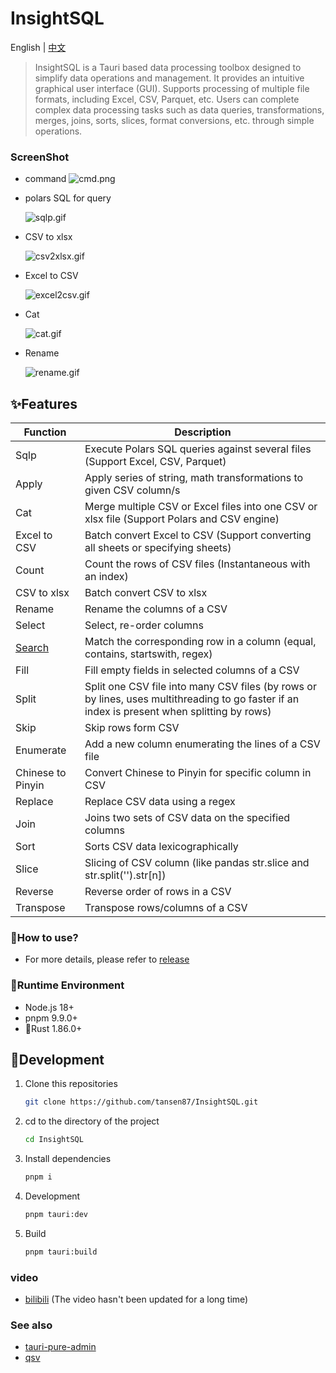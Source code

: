 <h1>InsightSQL</h1>

English | [中文](./README_CN.md)

> InsightSQL is a Tauri based data processing toolbox designed to simplify data operations and management. It provides an intuitive graphical user interface (GUI). Supports processing of multiple file formats, including Excel, CSV, Parquet, etc. Users can complete complex data processing tasks such as data queries, transformations, merges, joins, sorts, slices, format conversions, etc. through simple operations.

### ScreenShot

* command
 ![cmd.png](/demo/cmd.png)

* polars SQL for query

  ![sqlp.gif](/demo/sqlp.gif)

* CSV to xlsx

  ![csv2xlsx.gif](/demo/csv2xlsx.gif)

* Excel to CSV

  ![excel2csv.gif](/demo/excel2csv.gif)

* Cat

  ![cat.gif](/demo/cat.gif)

* Rename

  ![rename.gif](/demo/rename.gif)

## ✨Features

| Function | Description |
| ------- | ----------- |
| Sqlp | Execute Polars SQL queries against several files (Support Excel, CSV, Parquet) |
| Apply | Apply series of string, math transformations to given CSV column/s |
| Cat | Merge multiple CSV or Excel files into one CSV or xlsx file (Support Polars and CSV engine) |
| Excel  to CSV | Batch convert Excel to CSV (Support converting all sheets or specifying sheets) |
| Count | Count the rows of CSV files (Instantaneous with an index) |
| CSV to xlsx | Batch convert CSV to xlsx |
| Rename | Rename the columns of a CSV |
| Select | Select, re-order columns |
| [Search](./docs/searc) | Match the corresponding row in a column (equal, contains, startswith, regex) |
| Fill | Fill empty fields in selected columns of a CSV |
| Split | Split one CSV file into many CSV files (by rows or by lines, uses multithreading to go faster if an index is present when splitting by rows) |
| Skip | Skip rows form CSV |
| Enumerate | Add a new column enumerating the lines of a CSV file |
| Chinese to Pinyin | Convert Chinese to Pinyin for specific column in CSV |
| Replace | Replace CSV data using a regex |
| Join | Joins two sets of CSV data on the specified columns |
| Sort | Sorts CSV data lexicographically |
| Slice | Slicing of CSV column (like pandas str.slice and str.split('').str[n]) |
| Reverse | Reverse order of rows in a CSV |
| Transpose | Transpose rows/columns of a CSV |


### 🍖How to use?

* For more details, please refer to [release](https://github.com/tansen87/sqlp/releases/)


### 🏃‍Runtime Environment

* Node.js 18+
* pnpm 9.9.0+
* 🦀Rust 1.86.0+

## 🚀Development

1. Clone this repositories

   ```bash
   git clone https://github.com/tansen87/InsightSQL.git
   ```

2. cd to the directory of the project

   ```bash
   cd InsightSQL
   ```

3. Install dependencies

   ```bash
   pnpm i
   ```

4. Development

   ```bash
   pnpm tauri:dev
   ```

5. Build

   ```bash
   pnpm tauri:build
   ```

### video

* [bilibili](https://www.bilibili.com/video/BV1XS411c7zd/?spm_id_from=333.999.0.0&vd_source=5ee5270944c6e7a459e1311330bf455c) (The video hasn't been updated for a long time)

### See also
* [tauri-pure-admin](https://github.com/pure-admin/tauri-pure-admin)
* [qsv](https://github.com/jqnatividad/qsv)
